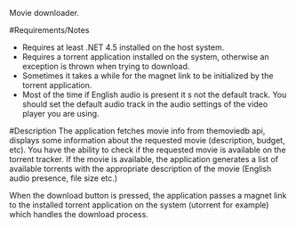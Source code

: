 Movie downloader.

#Requirements/Notes
- Requires at least .NET 4.5 installed on the host system. <br />
- Requires a torrent application installed on the system, otherwise an exception is thrown when trying to download.
- Sometimes it takes a while for the magnet link to be initialized by the torrent application.
- Most of the time if English audio is present it s not the default track. You should set the default audio track in the 
audio settings of the video player you are using.

#Description
The application fetches movie info from themoviedb api, displays some information about the requested movie (description, budget, etc). You have the ability to check if the requested movie is available on the torrent tracker. If the movie is available, the application generates a list of available torrents with the appropriate description of the movie (English audio presence, file size etc.)

When the download button is pressed, the application passes a magnet link to the installed torrent application on the system (utorrent for example) which handles the download process.
